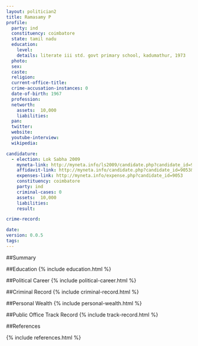 ```yaml
---
layout: politician2
title: Ramasamy P
profile: 
  party: ind
  constituency: coimbatore
  state: tamil nadu
  education: 
    level: 
    details: literate iii std. govt primary school, kadumathur, 1973
  photo: 
  sex: 
  caste: 
  religion: 
  current-office-title: 
  crime-accusation-instances: 0
  date-of-birth: 1967
  profession: 
  networth: 
    assets:  10,000
    liabilities: 
  pan: 
  twitter: 
  website: 
  youtube-interview: 
  wikipedia: 

candidature: 
  - election: Lok Sabha 2009
    myneta-link: http://myneta.info/ls2009/candidate.php?candidate_id=9053
    affidavit-link: http://myneta.info/candidate.php?candidate_id=9053&scan=original
    expenses-link: http://myneta.info/expense.php?candidate_id=9053
    constituency: coimbatore 
    party: ind
    criminal-cases: 0
    assets:  10,000
    liabilities: 
    result:  

crime-record: 

date: 
version: 0.0.5
tags: 
---
```

##Summary


##Education
{% include education.html %}


##Political Career
{% include political-career.html %}


##Criminal Record
{% include criminal-record.html %}


##Personal Wealth
{% include personal-wealth.html %}


##Public Office Track Record
{% include track-record.html %}


##References


{% include references.html %}
